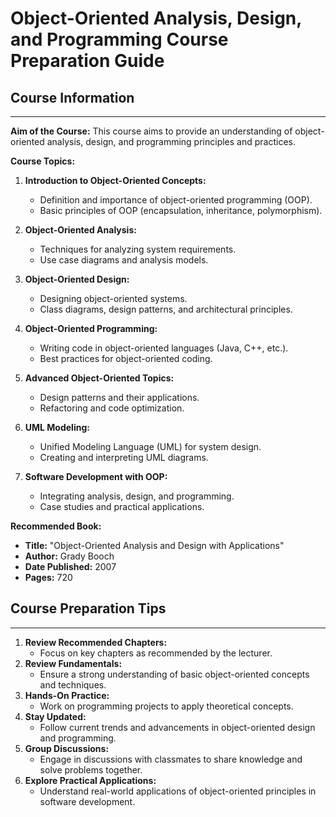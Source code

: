 # Object-Oriented Analysis, Design, and Programming Course Preparation Guide

## Course Information

---

**Aim of the Course:** This course aims to provide an understanding of object-oriented analysis, design, and programming principles and practices.

**Course Topics:**

1. **Introduction to Object-Oriented Concepts:**

   - Definition and importance of object-oriented programming (OOP).
   - Basic principles of OOP (encapsulation, inheritance, polymorphism).

2. **Object-Oriented Analysis:**

   - Techniques for analyzing system requirements.
   - Use case diagrams and analysis models.

3. **Object-Oriented Design:**

   - Designing object-oriented systems.
   - Class diagrams, design patterns, and architectural principles.

4. **Object-Oriented Programming:**

   - Writing code in object-oriented languages (Java, C++, etc.).
   - Best practices for object-oriented coding.

5. **Advanced Object-Oriented Topics:**

   - Design patterns and their applications.
   - Refactoring and code optimization.

6. **UML Modeling:**

   - Unified Modeling Language (UML) for system design.
   - Creating and interpreting UML diagrams.

7. **Software Development with OOP:**
   - Integrating analysis, design, and programming.
   - Case studies and practical applications.

**Recommended Book:**

- **Title:** "Object-Oriented Analysis and Design with Applications"
- **Author:** Grady Booch
- **Date Published:** 2007
- **Pages:** 720

## Course Preparation Tips

---

1. **Review Recommended Chapters:**
   - Focus on key chapters as recommended by the lecturer.
2. **Review Fundamentals:**
   - Ensure a strong understanding of basic object-oriented concepts and techniques.
3. **Hands-On Practice:**
   - Work on programming projects to apply theoretical concepts.
4. **Stay Updated:**
   - Follow current trends and advancements in object-oriented design and programming.
5. **Group Discussions:**
   - Engage in discussions with classmates to share knowledge and solve problems together.
6. **Explore Practical Applications:**
   - Understand real-world applications of object-oriented principles in software development.
